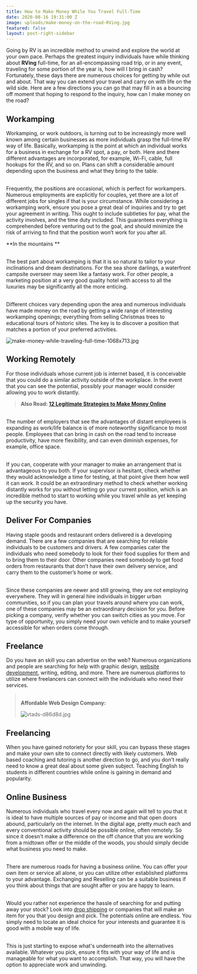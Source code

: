```yaml
---
title: How to Make Money While You Travel Full-Time
date: 2020-08-16 19:31:00 Z
image: uploads/make-money-on-the-road-RVing.jpg
featured: false
layout: post-right-sidebar
---
```


Going by RV is an incredible method to unwind and explore the world at your own pace. Perhaps the greatest inquiry individuals have while thinking about **RVing** full-time, for an all-encompassing road trip, or in any event, traveling for some portion of the year is, how will I bring in cash?
\
Fortunately, these days there are numerous choices for getting by while out and about. That way you can extend your travel and carry on with life on the wild side. Here are a few directions you can go that may fill in as a bouncing off moment that hoping to respond to the inquiry, how can I make money on the road?

## Workamping

Workamping, or work outdoors, is turning out to be increasingly more well known among certain businesses as more individuals grasp the full-time RV way of life. Basically, workamping is the point at which an individual works for a business in exchange for a RV spot, a pay, or both. Here and there different advantages are incorporated, for example, Wi-Fi, cable, full hookups for the RV, and so on. Plans can shift a considerable amount depending upon the business and what they bring to the table.

\
Frequently, the positions are occasional, which is perfect for workampers. Numerous employments are explicitly for couples, yet there are a lot of different jobs for singles if that is your circumstance. While considering a workamping work, ensure you pose a great deal of inquiries and try to get your agreement in writing. This ought to include subtleties for pay, what the activity involves, and the time duty included. This guarantees everything is comprehended before venturing out to the goal, and should minimize the risk of arriving to find that the position won’t work for you after all.

**In the mountains **

\
The best part about workamping is that it is so natural to tailor to your inclinations and dream destinations. For the sea shore darlings, a waterfront campsite overseer may seem like a fantasy work. For other people, a marketing position at a very good quality hotel with access to all the luxuries may be significantly all the more enticing.

\
Different choices vary depending upon the area and numerous individuals have made money on the road by getting a wide range of interesting workamping openings; everything from selling Christmas trees to educational tours of historic sites. The key is to discover a position that matches a portion of your preferred activities.

![make-money-while-traveling-full-time-1068x713.jpg](/uploads/make-money-while-traveling-full-time-1068x713.jpg)

## Working Remotely

For those individuals whose current job is internet based, it is conceivable that you could do a similar activity outside of the workplace. In the event that you can see the potential, possibly your manager would consider allowing you to work distantly.

> **Also Read: [12 Legitimate Strategies to Make Money Online](https://internetdailydeals.com/2020/01/02/how-to-make-money-online.html)**

\
The number of employers that see the advantages of distant employees is expanding as work/life balance is of more noteworthy significance to most people. Employees that can bring in cash on the road tend to increase productivity, have more flexibility, and can even diminish expenses, for example, office space.

\
If you can, cooperate with your manager to make an arrangement that is advantageous to you both. If your supervisor is hesitant, check whether they would acknowledge a time for testing, at that point give them how well it can work. It could be an extraordinary method to check whether working distantly works for you without letting go your current position, which is an incredible method to start to working while you travel while as yet keeping up the security you have.

## Deliver For Companies

Having staple goods and restaurant orders delivered is a developing demand. There are a few companies that are searching for reliable individuals to be customers and drivers. A few companies cater the individuals who need somebody to look for their food supplies for them and to bring them to their door. Other companies  need somebody to get food orders from restaurants that don't have their own delivery service, and carry them to the customer’s  home or work.

\
Since these companies are newer and still growing, they are not employing everywhere.  They will in general hire individuals in bigger urban communities, so if you can plan your travels around where you can work, one of these companies may be an extraordinary decision for you. Before picking a company,  verify whether you can switch cities as you move. For type of opportunity, you simply need your own vehicle and to make yourself accessible for when orders come through.

## Freelance

Do you have an skill you can advertise on the web? Numerous organizations and people are searching for help with graphic design, [website development](https://virtualoustech.com/), writing, editing, and more. There are numerous platforms to utilize where freelancers can connect with the individuals who need their services.

> \
> **Affordable Web Design Company:** 
>
> ![vtads-d86d8d.jpg](/uploads/vtads-d86d8d.jpg)

## Freelancing

When you have gained notoriety for your skill, you can bypass these stages and make your own site to connect directly with likely customers. Web based coaching and tutoring is another direction to go, and you don't really need to know a great deal about some given subject. Teaching English to students in different countries while online is gaining in demand and popularity.

## Online Business

Numerous individuals who travel every now and again will tell to you that it is ideal to have multiple sources of pay or income and that open doors abound, particularly on the internet. In the digital age, pretty much each and every conventional activity should be possible online, often remotely. So since it doesn't make a difference on the off chance that you are working from a midtown offer or the middle of the woods, you should simply decide what business you need to make.

\
There are numerous roads for having a business online. You can offer your own item or service all alone, or you can utilize other established platforms to your advantage. Exchanging and Reselling can be a suitable business if you think about things that are sought after or you are happy to learn.

\
Would you rather not experience the hassle of searching for and putting away your stock? Look into [drop shipping](https://fitnizen.com/) or companies that will make an item for you that you design and pick. The potentials online are endless. You simply need to locate an ideal choice for your interests and guarantee it is good with a mobile way of life.

\
This is just starting to expose what's underneath into the alternatives available. Whatever you pick, ensure it fits with your way of life and is manageable for what you want to accomplish. That way, you will have the option to appreciate work and unwinding.